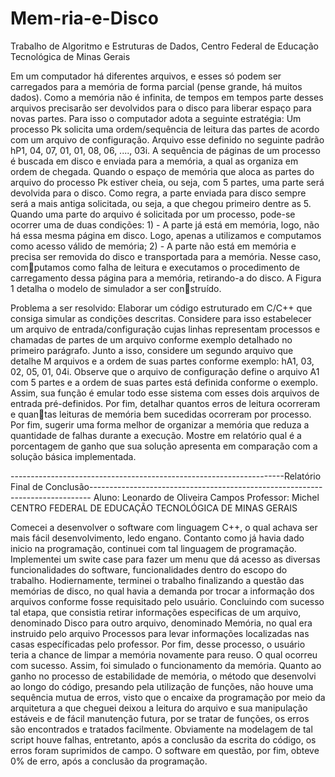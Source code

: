 # Mem-ria-e-Disco
Trabalho de Algoritmo e Estruturas de Dados, Centro Federal de Educação Tecnológica de Minas Gerais

Em um computador há diferentes arquivos, e esses só podem ser carregados para a memória
de forma parcial (pense grande, há muitos dados). Como a memória não é infinita, de tempos
em tempos parte desses arquivos precisarão ser devolvidos para o disco para liberar espaço para novas partes. Para isso o computador adota a seguinte estratégia: Um processo Pk
solicita uma ordem/sequência de leitura das partes de acordo com um arquivo de configuração.
Arquivo esse definido no seguinte padrão hP1, 04, 07, 01, 01, 08, 06, ...., 03i.
A sequência de páginas de um processo é buscada em disco e enviada para a memória,
a qual as organiza em ordem de chegada. Quando o espaço de memória que aloca as partes
do arquivo do processo Pk estiver cheia, ou seja, com 5 partes, uma parte será devolvida para
o disco. Como regra, a parte enviada para disco sempre será a mais antiga solicitada, ou seja,
a que chegou primeiro dentre as 5.
Quando uma parte do arquivo é solicitada por um processo, pode-se ocorrer uma de duas
condições: 1) - A parte já está em memória, logo, não há essa mesma página em disco. Logo,
apenas a utilizamos e computamos como acesso válido de memória; 2) - A parte não está em
memória e precisa ser removida do disco e transportada para a memória. Nesse caso, computamos como falha de leitura e executamos o procedimento de carregamento dessa página
para a memória, retirando-a do disco. A Figura 1 detalha o modelo de simulador a ser construído.


Problema a ser resolvido: Elaborar um código estruturado em C/C++ que consiga simular
as condições descritas. Considere para isso estabelecer um arquivo de entrada/configuração
cujas linhas representam processos e chamadas de partes de um arquivo conforme exemplo
detalhado no primeiro parágrafo. Junto a isso, considere um segundo arquivo que detalhe M
arquivos e a ordem de suas partes conforme exemplo: hA1, 03, 02, 05, 01, 04i. Observe que
o arquivo de configuração define o arquivo A1 com 5 partes e a ordem de suas partes está
definida conforme o exemplo. Assim, sua função é emular todo esse sistema com esses dois
arquivos de entrada pré-definidos. Por fim, detalhar quantos erros de leitura ocorreram e quantas leituras de memória bem sucedidas ocorreram por processo. Por fim, sugerir uma forma
melhor de organizar a memória que reduza a quantidade de falhas durante a execução. Mostre
em relatório qual é a porcentagem de ganho que sua solução apresenta em comparação com
a solução básica implementada.




--------------------------------------------------------------------Relatório Final de Conclusão------------------------------------------------------------------------------
Aluno: Leonardo de Oliveira Campos
Professor: Michel
CENTRO FEDERAL DE EDUCAÇÃO TECNOLÓGICA DE MINAS GERAIS

Comecei a desenvolver o software com linguagem C++, o qual achava ser mais fácil desenvolvimento, ledo engano. Contanto como já havia dado inicio na programação, continuei com tal linguagem de programação. Implementei um swite case para fazer um menu que dá acesso as diversas funcionalidades do software, funcionalidades dentro do escopo do trabalho. Hodiernamente, terminei o trabalho finalizando a questão das memórias de disco, no qual havia a demanda por trocar a informação dos arquivos conforme fosse requisitado pelo usuário. Concluindo com sucesso tal etapa, que consistia retirar informações especificas de um arquivo, denominado Disco para outro arquivo, denominado Memória, no qual era instruido pelo arquivo Processos para levar informações localizadas nas casas específicadas pelo professor. Por fim, desse processo, o usuário teria a chance de limpar a memória novamente para reuso. O qual ocorreu com sucesso. Assim, foi simulado o funcionamento da memória. Quanto ao ganho no processo de estabilidade de memória, o método que desenvolvi ao longo do código, presando pela utilização de funções, não houve uma sequência mutua de erros, visto que o encaixe da programação por meio da arquitetura a que cheguei deixou a leitura do arquivo e sua manipulação estáveis e de fácil manutenção futura, por se tratar de funções, os erros são encontrados e tratados facilmente. Obviamente na modelagem de tal script houve falhas, entretanto, após a conclusão da escrita do código, os erros foram suprimidos de campo. O software em questão, por fim, obteve 0% de erro, após a conclusão da programação.

